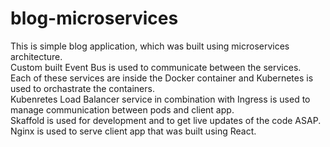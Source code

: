 # blog-microservices

This is simple blog application, which was built using microservices architecture. <br /> 
Custom built Event Bus is used to communicate between the services. <br /> 
Each of these services are inside the Docker container and Kubernetes is used to orchastrate the containers. <br /> 
Kubenretes Load Balancer service in combination with Ingress is used to manage communication between pods and client app. <br /> 
Skaffold is used for development and to get live updates of the code ASAP.<br /> 
Nginx is used to serve client app that was built using React. <br /> 
